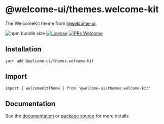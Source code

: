 # @welcome-ui/themes.welcome-kit

The WelcomeKit theme from [@welcome-ui](http://welcome-ui.com).

![npm bundle size](https://img.shields.io/bundlephobia/minzip/@welcome-ui/themes.welcome-kit) [![License](https://img.shields.io/npm/l/welcome-ui.svg)](https://github.com/WTTJ/welcome-ui/blob/master/LICENSE) [![PRs Welcome](https://img.shields.io/badge/PRs-welcome-mediumspringgreen.svg)](ttps://github.com/WTTJ/welcome-ui/blob/master/CONTRIBUTING.md)

## Installation

    yarn add @welcome-ui/themes.welcome-kit

## Import

    import { welcomeKitTheme } from '@welcome-ui/themes.welcome-kit'

## Documentation

See the [documentation](http://welcome-ui.com) or [package source](https://github.com/WTTJ/welcome-ui/tree/master/packages/Themes/WelcomeKit) for more details.
